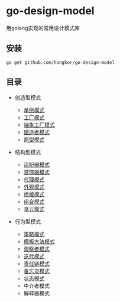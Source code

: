 # go-design-model
用golang实现的常用设计模式库

## 安装
```
go get github.com/hongker/go-design-model
```
## 目录
- 创造型模式
    - [单例模式](https://github.com/hongker/go-design-model/tree/main/singleton) 
    - [工厂模式](https://github.com/hongker/go-design-model/tree/main/factory)
    - [抽象工厂模式](https://github.com/hongker/go-design-model/tree/main/abstractfactory)
    - [建造者模式](https://github.com/hongker/go-design-model/tree/main/builder)
    - [原型模式](https://github.com/hongker/go-design-model/tree/main/prototype)
    
- 结构型模式
    - [适配器模式](https://github.com/hongker/go-design-model/tree/main/adapter)
    - [装饰器模式](https://github.com/hongker/go-design-model/tree/main/decorator)
    - [代理模式](https://github.com/hongker/go-design-model/tree/main/proxy)
    - [外观模式](https://github.com/hongker/go-design-model/tree/main/facade)
    - [桥接模式](https://github.com/hongker/go-design-model/tree/main/bridge)
    - [组合模式](https://github.com/hongker/go-design-model/tree/main/composit)
    - [享元模式](https://github.com/hongker/go-design-model/tree/main/flyweight)
    
- 行为型模式
    - [策略模式](https://github.com/hongker/go-design-model/tree/main/strategy)
    - [模板方法模式](https://github.com/hongker/go-design-model/tree/main/template)
    - [观察者模式](https://github.com/hongker/go-design-model/tree/main/observer)
    - [迭代模式](https://github.com/hongker/go-design-model/tree/main/iterator)
    - [责任链模式](https://github.com/hongker/go-design-model/tree/main/chain)
    - [备忘录模式](https://github.com/hongker/go-design-model/tree/main/memento)
    - [状态模式](https://github.com/hongker/go-design-model/tree/main/state)
    - 中介者模式
    - 解释器模式
